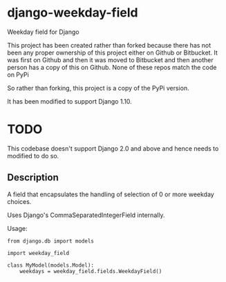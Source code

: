 # django-weekday-field

Weekday field for Django

This project has been created rather than forked because there has not been any proper ownership of this project either on Github or Bitbucket. It was first on Github and then it was moved to Bitbucket and then another person has a copy of this on Github. None of these repos match the code on PyPi

So rather than forking, this project is a copy of the PyPi version.

It has been modified to support Django 1.10.


# TODO
This codebase doesn't support Django 2.0 and above and hence needs to modified to do so.


## Description
A field that encapsulates the handling of selection of 0 or more weekday choices.

Uses Django's CommaSeparatedIntegerField internally.

Usage:

    from django.db import models

    import weekday_field

    class MyModel(models.Model):
        weekdays = weekday_field.fields.WeekdayField()
